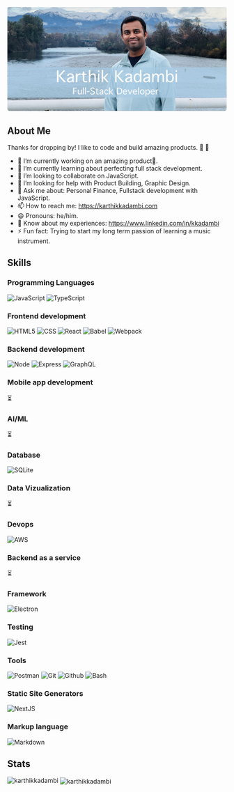 <!--
**KarthikKadambi/KarthikKadambi** is a ✨ _special_ ✨ repository because its `README.md` (this file) appears on your GitHub profile.

Here are some ideas to get you started:

- 🔭 I’m currently working on ...
- 🌱 I’m currently learning ...
- 👯 I’m looking to collaborate on ...
- 🤔 I’m looking for help with ...
- 💬 Ask me about ...
- 📫 How to reach me: ...
- 😄 Pronouns: ...
- ⚡ Fun fact: ...
-->

![Github Header](header-image.jpg)

## About Me

Thanks for dropping by! I like to code and build amazing products.
🐻 🐘

- 🔭 I’m currently working on an amazing product🤫.
- 🌱 I’m currently learning about perfecting full stack development.
- 👯 I’m looking to collaborate on JavaScript.
- 🤔 I’m looking for help with Product Building, Graphic Design.
- 💬 Ask me about: Personal Finance, Fullstack development with JavaScript.
- 📫 How to reach me: https://karthikkadambi.com
- 😄 Pronouns: he/him.
- 📄 Know about my experiences: https://www.linkedin.com/in/kkadambi
- ⚡ Fun fact: Trying to start my long term passion of learning a music instrument.
  
## Skills

### Programming Languages
![JavaScript](https://img.shields.io/badge/JavaScript-F7DF1E?style=for-the-badge&logo=javascript&logoColor=black)
![TypeScript](https://img.shields.io/badge/TypeScript-3178C6?style=for-the-badge&logo=typescript&logoColor=black)

### Frontend development
![HTML5](https://img.shields.io/badge/HTML5-E34F26?style=for-the-badge&logo=html5&logoColor=black)
![CSS](https://img.shields.io/badge/CSS-663399?style=for-the-badge&logo=css&logoColor=white)
![React](https://img.shields.io/badge/React-61DAFB?style=for-the-badge&logo=react&logoColor=black)
![Babel](https://img.shields.io/badge/Babel-F9DC3E?style=for-the-badge&logo=babel&logoColor=black)
![Webpack](https://img.shields.io/badge/Webpack-8DD6F9?style=for-the-badge&logo=webpack&logoColor=black)


### Backend development
![Node](https://img.shields.io/badge/Node-5FA04E?style=for-the-badge&logo=nodedotjs&logoColor=black)
![Express](https://img.shields.io/badge/Express-000000?style=for-the-badge&logo=express&logoColor=white)
![GraphQL](https://img.shields.io/badge/GraphQL-E10098?style=for-the-badge&logo=graphql&logoColor=black)

### Mobile app development
⏳

### AI/ML
⏳

### Database
![SQLite](https://img.shields.io/badge/SQLite-003B57?style=for-the-badge&logo=sqlite&logoColor=white)

### Data Vizualization
⏳

### Devops
![AWS](https://img.shields.io/badge/AWS-232F3E?style=for-the-badge&logo=amazonwebservices&logoColor=white)

### Backend as a service
⏳

### Framework
![Electron](https://img.shields.io/badge/Electron-47848F?style=for-the-badge&logo=electron&logoColor=white)

### Testing
![Jest](https://img.shields.io/badge/Jest-C21325?style=for-the-badge&logo=jest&logoColor=white)

### Tools
![Postman](https://img.shields.io/badge/Postman-FF6C37?style=for-the-badge&logo=postman&logoColor=white)
![Git](https://img.shields.io/badge/Git-F05032?style=for-the-badge&logo=git&logoColor=white)
![Github](https://img.shields.io/badge/Github-181717?style=for-the-badge&logo=github&logoColor=white)
![Bash](https://img.shields.io/badge/Bash-4EAA25?style=for-the-badge&logo=gnubash&logoColor=white)

### Static Site Generators
![NextJS](https://img.shields.io/badge/NextJS-000000?style=for-the-badge&logo=nextdotjs&logoColor=white)

### Markup language 
![Markdown](https://img.shields.io/badge/Markdown-000000?style=for-the-badge&logo=markdown&logoColor=white)

## Stats

<p><img align="left" src="https://github-readme-stats.vercel.app/api/top-langs?username=karthikkadambi&show_icons=true&locale=en&layout=compact" alt="karthikkadambi" /></p>

<p>&nbsp;<img align="center" src="https://github-readme-stats.vercel.app/api?username=karthikkadambi&show_icons=true&locale=en" alt="karthikkadambi" /></p>
